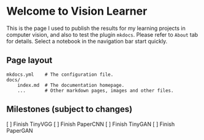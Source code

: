 # Welcome to Vision Learner

This is the page I used to publish the results for my learning projects in computer vision, and also to test the plugin `mkdocs`. Please refer to `About` tab for details. Select a notebook in the navigation bar start quickly.

## Page layout

    mkdocs.yml    # The configuration file.
    docs/
        index.md  # The documentation homepage.
        ...       # Other markdown pages, images and other files.

## Milestones (subject to changes)

[ ] Finish TinyVGG
[ ] Finish PaperCNN
[ ] Finish TinyGAN
[ ] Finish PaperGAN